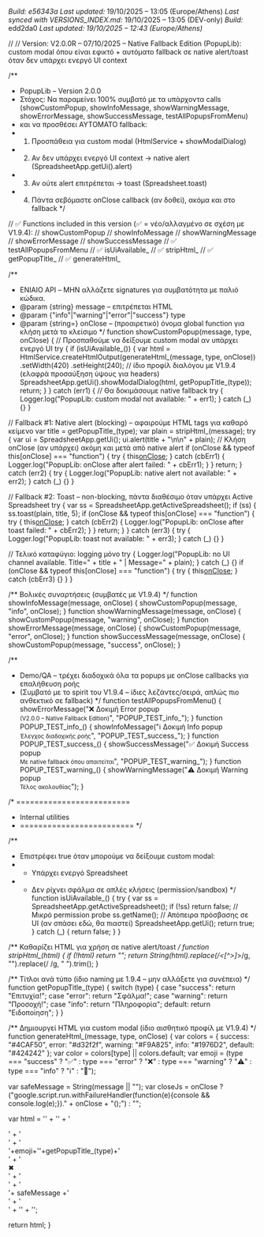 *Build: e56343a*
*Last updated:* 19/10/2025 – 13:05 (Europe/Athens)
*Last synced with VERSIONS_INDEX.md:* 19/10/2025 – 13:05 (DEV-only)
*Build:* edd2da0
*Last updated: 19/10/2025 – 12:43 (Europe/Athens)*


//
// Version: V2.0.0R – 07/10/2025 – Native Fallback Edition (PopupLib): custom modal όπου είναι εφικτό + αυτόματο fallback σε native alert/toast όταν δεν υπάρχει ενεργό UI context

/**
 * PopupLib – Version 2.0.0
 * Στόχος: Να παραμείνει 100% συμβατό με τα υπάρχοντα calls (showCustomPopup, showInfoMessage, showWarningMessage, showErrorMessage, showSuccessMessage, testAllPopupsFromMenu)
 * και να προσθέσει ΑΥΤΟΜΑΤΟ fallback:
 * 1) Προσπάθεια για custom modal (HtmlService + showModalDialog)
 * 2) Αν δεν υπάρχει ενεργό UI context → native alert (SpreadsheetApp.getUi().alert)
 * 3) Αν ούτε alert επιτρέπεται → toast (Spreadsheet.toast)
 * 4) Πάντα σεβόμαστε onClose callback (αν δοθεί), ακόμα και στο fallback
 */

// ✅ Functions included in this version (✅ = νέο/αλλαγμένο σε σχέση με V1.9.4):
//  showCustomPopup
//  showInfoMessage
//  showWarningMessage
//  showErrorMessage
//  showSuccessMessage
// ✅ testAllPopupsFromMenu
// ✅ isUiAvailable_
// ✅ stripHtml_
// ✅ getPopupTitle_
// ✅ generateHtml_

/**
 * ΕΝΙΑΙΟ API – ΜΗΝ αλλάζετε signatures για συμβατότητα με παλιό κώδικα.
 * @param {string} message – επιτρέπεται HTML
 * @param {"info"|"warning"|"error"|"success"} type
 * @param {string=} onClose – (προαιρετικό) όνομα global function για κλήση μετά το κλείσιμο
 */
function showCustomPopup(message, type, onClose) {
  // Προσπαθούμε να δείξουμε custom modal αν υπάρχει ενεργό UI
  try {
    if (isUiAvailable_()) {
      var html = HtmlService.createHtmlOutput(generateHtml_(message, type, onClose))
        .setWidth(420)
        .setHeight(240); // ίδιο προφίλ διαλόγου με V1.9.4 (ελαφρά προσαύξηση ύψους για headers)
      SpreadsheetApp.getUi().showModalDialog(html, getPopupTitle_(type));
      return;
    }
  } catch (err1) {
    // Θα δοκιμάσουμε native fallback
    try { Logger.log("PopupLib: custom modal not available: " + err1); } catch (_) {}
  }

  // Fallback #1: Native alert (blocking) – αφαιρούμε HTML tags για καθαρό κείμενο
  var title = getPopupTitle_(type);
  var plain = stripHtml_(message);
  try {
    var ui = SpreadsheetApp.getUi();
    ui.alert(title + "\n\n" + plain);
    // Κλήση onClose (αν υπάρχει) ακόμη και μετά από native alert
    if (onClose && typeof this[onClose] === "function") {
      try { this[onClose](); } catch (cbErr1) { Logger.log("PopupLib: onClose after alert failed: " + cbErr1); }
    }
    return;
  } catch (err2) {
    try { Logger.log("PopupLib: native alert not available: " + err2); } catch (_) {}
  }

  // Fallback #2: Toast – non-blocking, πάντα διαθέσιμο όταν υπάρχει Active Spreadsheet
  try {
    var ss = SpreadsheetApp.getActiveSpreadsheet();
    if (ss) {
      ss.toast(plain, title, 5);
      if (onClose && typeof this[onClose] === "function") {
        try { this[onClose](); } catch (cbErr2) { Logger.log("PopupLib: onClose after toast failed: " + cbErr2); }
      }
      return;
    }
  } catch (err3) {
    try { Logger.log("PopupLib: toast not available: " + err3); } catch (_) {}
  }

  // Τελικό καταφύγιο: logging μόνο
  try { Logger.log("PopupLib: no UI channel available. Title=" + title + " | Message=" + plain); } catch (_) {}
  if (onClose && typeof this[onClose] === "function") {
    try { this[onClose](); } catch (cbErr3) {}
  }
}

/** Βολικές συναρτήσεις (συμβατές με V1.9.4) */
function showInfoMessage(message, onClose)    { showCustomPopup(message, "info", onClose); }
function showWarningMessage(message, onClose) { showCustomPopup(message, "warning", onClose); }
function showErrorMessage(message, onClose)   { showCustomPopup(message, "error", onClose); }
function showSuccessMessage(message, onClose) { showCustomPopup(message, "success", onClose); }

/**
 * Demo/QA – τρέχει διαδοχικά όλα τα popups με onClose callbacks για επαλήθευση ροής
 * (Συμβατό με το spirit του V1.9.4 – ίδιες λεζάντες/σειρά, απλώς πιο ανθεκτικό σε fallback)
 */
function testAllPopupsFromMenu() {
  showErrorMessage("❌ Δοκιμή Error popup<br><small>(V2.0.0 – Native Fallback Edition)</small>", "POPUP_TEST_info_");
}
function POPUP_TEST_info_() {
  showInfoMessage("ℹ️ Δοκιμή Info popup<br><small>Έλεγχος διαδοχικής ροής</small>", "POPUP_TEST_success_");
}
function POPUP_TEST_success_() {
  showSuccessMessage("✅ Δοκιμή Success popup<br><small>Με native fallback όπου απαιτείται</small>", "POPUP_TEST_warning_");
}
function POPUP_TEST_warning_() {
  showWarningMessage("⚠️ Δοκιμή Warning popup<br><small>Τέλος ακολουθίας</small>");
}

/* =========================
 * Internal utilities
 * ========================= */

/**
 * Επιστρέφει true όταν μπορούμε να δείξουμε custom modal:
 * - Υπάρχει ενεργό Spreadsheet
 * - Δεν ρίχνει σφάλμα σε απλές κλήσεις (permission/sandbox)
 */
function isUiAvailable_() {
  try {
    var ss = SpreadsheetApp.getActiveSpreadsheet();
    if (!ss) return false;
    // Μικρό permission probe
    ss.getName();
    // Απόπειρα πρόσβασης σε UI (αν σπάσει εδώ, θα πιαστεί)
    SpreadsheetApp.getUi();
    return true;
  } catch (_) {
    return false;
  }
}

/** Καθαρίζει HTML για χρήση σε native alert/toast */
function stripHtml_(html) {
  if (!html) return "";
  return String(html).replace(/<[^>]*>/g, "").replace(/&nbsp;/g, " ").trim();
}

/** Τίτλοι ανά τύπο (ίδιο naming με 1.9.4 – μην αλλάξετε για συνέπεια) */
function getPopupTitle_(type) {
  switch (type) {
    case "success": return "Επιτυχία!";
    case "error":   return "Σφάλμα!";
    case "warning": return "Προσοχή!";
    case "info":    return "Πληροφορία";
    default:        return "Ειδοποίηση";
  }
}

/** Δημιουργεί HTML για custom modal (ίδιο αισθητικό προφίλ με V1.9.4) */
function generateHtml_(message, type, onClose) {
  var colors = {
    success: "#4CAF50",
    error:   "#d32f2f",
    warning: "#F9A825",
    info:    "#1976D2",
    default: "#424242"
  };
  var color = colors[type] || colors.default;
  var emoji = (type === "success" ? "✅" :
               type === "error"   ? "❌" :
               type === "warning" ? "⚠️" :
               type === "info"    ? "ℹ️" : "🔔");

  var safeMessage = String(message || "");
  var closeJs = onClose ? ("google.script.run.withFailureHandler(function(e){console && console.log(e);})." +
                           onClose + "();") : "";

  var html =
'<!DOCTYPE html><html><head><base target="_top"><meta charset="UTF-8">' +
'<style>' +
'body{font-family:Arial,system-ui,Segoe UI,Roboto; margin:0; padding:0;}' +
'.wrap{border:1px solid #eee; border-radius:12px; overflow:hidden; box-shadow:0 6px 18px rgba(0,0,0,0.12);}' +
'.hdr{background:'+color+'; color:#fff; padding:10px 14px; font-weight:600; display:flex; align-items:center; justify-content:space-between;}' +
'.hdr .ttl{display:flex; gap:8px; align-items:center;}' +
'.hdr .x{cursor:pointer; font-weight:700;}' +
'.cnt{padding:16px 18px; font-size:14px; line-height:1.5;}' +
'</style></head><body>' +
'<div class="wrap">' +
'  <div class="hdr">' +
'    <div class="ttl"><span>'+emoji+'</span><span>'+getPopupTitle_(type)+'</span></div>' +
'    <div class="x" id="xbtn">✖</div>' +
'  </div>' +
'  <div class="cnt">'+ safeMessage +'</div>' +
'</div>' +
'<script>' +
'  function closeDlg(){ ' + closeJs + ' google.script.host.close(); }' +
'  document.getElementById("xbtn").addEventListener("click", closeDlg);' +
'  // close on ESC' +
'  document.addEventListener("keydown", function(e){ if(e.key==="Escape"){ closeDlg(); }});' +
'</script>' +
'</body></html>';

  return html;
}
